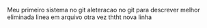 Meu primeiro sistema no git
aleteracao no git para descrever melhor
eliminada linea em arquivo
otra vez
ththt
nova linha
